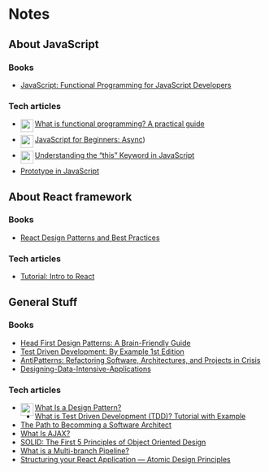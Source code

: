 # Notes



## About JavaScript 

  ### Books
  
   - [JavaScript: Functional Programming for JavaScript Developers](https://www.amazon.com/JavaScript-Functional-Programming-Developers-ebook/dp/B01LD8K5DY)
  
  ### Tech articles
    
   - [What is functional programming? A practical guide](https://www.infoworld.com/article/3613715/what-is-functional-programming-a-practical-guide.html)<img align="left" width="25"  height="25" src="https://www.ms-center.net/wp-content/uploads/2020/11/check-circle-correct-mark-success-tick-yes-icon-correct-symbol-png-395_512.png" alt="correct symbol">

   - [JavaScript for Beginners: Async](https://rowanmanning.com/posts/javascript-for-beginners-async/))<img align="left" width="25"  height="25" src="https://www.ms-center.net/wp-content/uploads/2020/11/check-circle-correct-mark-success-tick-yes-icon-correct-symbol-png-395_512.png" alt="correct symbol">
   - [Understanding the “this” Keyword in JavaScript](https://betterprogramming.pub/understanding-the-this-keyword-in-javascript-cb76d4c7c5e8)<img align="left" width="25"  height="25" src="https://www.ms-center.net/wp-content/uploads/2020/11/check-circle-correct-mark-success-tick-yes-icon-correct-symbol-png-395_512.png" alt="correct symbol">
   - [Prototype in JavaScript](https://www.tutorialsteacher.com/javascript/prototype-in-javascript)
   
   
## About React framework

### Books

- [React Design Patterns and Best Practices](https://www.amazon.com/gp/product/1786464535/ref=as_li_qf_asin_il_tl?ie=UTF8&tag=wsvincent-20&creative=9325&linkCode=as2&creativeASIN=1786464535&linkId=88a37163864baa99f7257bfb72a4a409)

### Tech articles

- [Tutorial: Intro to React](https://reactjs.org/tutorial/tutorial.html)

## General Stuff

### Books

- [Head First Design Patterns: A Brain-Friendly Guide](https://www.amazon.com/Head-First-Design-Patterns-Brain-Friendly/dp/0596007124)
- [Test Driven Development: By Example 1st Edition](https://www.amazon.com/Test-Driven-Development-Kent-Beck/dp/0321146530)
- [AntiPatterns: Refactoring Software, Architectures, and Projects in Crisis](https://www.amazon.com/AntiPatterns-William-J-Brown/dp/0471197130)
- [Designing-Data-Intensive-Applications](https://www.amazon.com/Designing-Data-Intensive-Applications-Reliable-Maintainable/dp/1449373321)

### Tech articles

- [What Is a Design Pattern?](https://dzone.com/articles/what-is-design-pattern)<img align="left" width="25"  height="25" src="https://www.ms-center.net/wp-content/uploads/2020/11/check-circle-correct-mark-success-tick-yes-icon-correct-symbol-png-395_512.png" alt="correct symbol">
- [What is Test Driven Development (TDD)? Tutorial with Example](https://www.guru99.com/test-driven-development.html)
- [The Path to Becomming a Software Architect](https://medium.com/@nvashanin/the-path-to-becoming-a-software-architect-de53f1cb310a)
- [What Is AJAX?](https://skillcrush.com/blog/what-is-ajax/)
- [SOLID: The First 5 Principles of Object Oriented Design](https://www.digitalocean.com/community/conceptual_articles/s-o-l-i-d-the-first-five-principles-of-object-oriented-design)
- [What is a Multi-branch Pipeline?](https://devopscube.com/jenkins-multibranch-pipeline-tutorial/)
- [Structuring your React Application — Atomic Design Principles](https://andela.com/insights/structuring-your-react-application-atomic-design-principles/)
